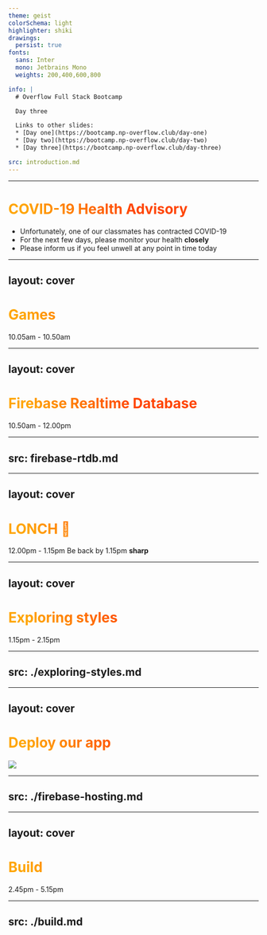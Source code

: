 ```yaml
---
theme: geist
colorSchema: light
highlighter: shiki
drawings:
  persist: true
fonts:
  sans: Inter
  mono: Jetbrains Mono
  weights: 200,400,600,800

info: |
  # Overflow Full Stack Bootcamp

  Day three

  Links to other slides:
  * [Day one](https://bootcamp.np-overflow.club/day-one)
  * [Day two](https://bootcamp.np-overflow.club/day-two)
  * [Day three](https://bootcamp.np-overflow.club/day-three)

src: introduction.md
---
```


---

# COVID-19 Health Advisory

* Unfortunately, one of our classmates has contracted COVID-19
* For the next few days, please monitor your health **closely**
* Please inform us if you feel unwell at any point in time today

---
layout: cover
---

# Games

10.05am - 10.50am

<style>
h1 {
  background-color: orange;
  background-image: linear-gradient(45deg, orange 10%, orangered 50%);
  background-size: 100%;
  background-clip: text;
  -webkit-background-clip: text;
  -moz-background-clip: text;
  -webkit-text-fill-color: transparent;
  -moz-text-fill-color: transparent;
}
</style>

---
layout: cover
---

# Firebase Realtime Database

10.50am - 12.00pm

<style>
h1 {
  background-color: red;
  background-image: linear-gradient(315deg,red 25%, orange);
  background-size: 100%;
  background-clip: text;
  -webkit-background-clip: text;
  -moz-background-clip: text;
  -webkit-text-fill-color: transparent;
  -moz-text-fill-color: transparent;
}
</style>

---
src: firebase-rtdb.md
---

---
layout: cover
---

# LONCH 🐔

12.00pm - 1.15pm
Be back by 1.15pm **sharp**

<style>
h1 {
  background-color: orange;
  background-image: linear-gradient(45deg, orange 10%, orangered 50%);
  background-size: 100%;
  background-clip: text;
  -webkit-background-clip: text;
  -moz-background-clip: text;
  -webkit-text-fill-color: transparent;
  -moz-text-fill-color: transparent;
}
</style>

---
layout: cover
---

# Exploring styles

1.15pm - 2.15pm

<style>
h1 {
  background-color: orange;
  background-image: linear-gradient(45deg, royalblue 10%, rebeccapurple 50%);
  background-size: 100%;
  background-clip: text;
  -webkit-background-clip: text;
  -moz-background-clip: text;
  -webkit-text-fill-color: transparent;
  -moz-text-fill-color: transparent;
}
</style>

---
src: ./exploring-styles.md
---

---
layout: cover
---

<div class="flex gap-10 items-center">

<h1 class="m-0">
  Deploy our app 
</h1>

<img class="w-14" src="https://api.iconify.design/logos:firebase.svg"/>

</div>

<style>
h1 {
  background-color: orange;
  background-image: linear-gradient(45deg, orange 10%, orangered 50%);
  background-size: 100%;
  background-clip: text;
  -webkit-background-clip: text;
  -moz-background-clip: text;
  -webkit-text-fill-color: transparent;
  -moz-text-fill-color: transparent;
}
</style>

---
src: ./firebase-hosting.md
---

---
layout: cover
---

# Build

2.45pm - 5.15pm

<style>
h1 {
  background-color: orange;
  background-image: linear-gradient(45deg, orange 10%, orangered 50%);
  background-size: 100%;
  background-clip: text;
  -webkit-background-clip: text;
  -moz-background-clip: text;
  -webkit-text-fill-color: transparent;
  -moz-text-fill-color: transparent;
}
</style>

---
src: ./build.md
---
